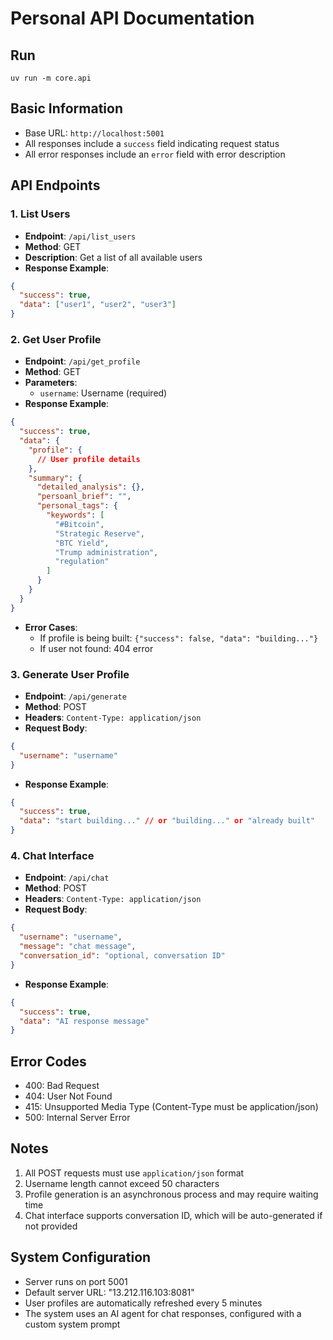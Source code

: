 # Personal API Documentation

## Run

```
uv run -m core.api
```

## Basic Information

- Base URL: `http://localhost:5001`
- All responses include a `success` field indicating request status
- All error responses include an `error` field with error description

## API Endpoints

### 1. List Users

- **Endpoint**: `/api/list_users`
- **Method**: GET
- **Description**: Get a list of all available users
- **Response Example**:

```json
{
  "success": true,
  "data": ["user1", "user2", "user3"]
}
```

### 2. Get User Profile

- **Endpoint**: `/api/get_profile`
- **Method**: GET
- **Parameters**:
  - `username`: Username (required)
- **Response Example**:

```json
{
  "success": true,
  "data": {
    "profile": {
      // User profile details
    },
    "summary": {
      "detailed_analysis": {},
      "persoanl_brief": "",
      "personal_tags": {
        "keywords": [
          "#Bitcoin",
          "Strategic Reserve",
          "BTC Yield",
          "Trump administration",
          "regulation"
        ]
      }
    }
  }
}
```

- **Error Cases**:
  - If profile is being built: `{"success": false, "data": "building..."}`
  - If user not found: 404 error

### 3. Generate User Profile

- **Endpoint**: `/api/generate`
- **Method**: POST
- **Headers**: `Content-Type: application/json`
- **Request Body**:

```json
{
  "username": "username"
}
```

- **Response Example**:

```json
{
  "success": true,
  "data": "start building..." // or "building..." or "already built"
}
```

### 4. Chat Interface

- **Endpoint**: `/api/chat`
- **Method**: POST
- **Headers**: `Content-Type: application/json`
- **Request Body**:

```json
{
  "username": "username",
  "message": "chat message",
  "conversation_id": "optional, conversation ID"
}
```

- **Response Example**:

```json
{
  "success": true,
  "data": "AI response message"
}
```

## Error Codes

- 400: Bad Request
- 404: User Not Found
- 415: Unsupported Media Type (Content-Type must be application/json)
- 500: Internal Server Error

## Notes

1. All POST requests must use `application/json` format
2. Username length cannot exceed 50 characters
3. Profile generation is an asynchronous process and may require waiting time
4. Chat interface supports conversation ID, which will be auto-generated if not provided

## System Configuration

- Server runs on port 5001
- Default server URL: "13.212.116.103:8081"
- User profiles are automatically refreshed every 5 minutes
- The system uses an AI agent for chat responses, configured with a custom system prompt
